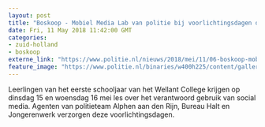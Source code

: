 ```yaml
---
layout: post
title: "Boskoop - Mobiel Media Lab van politie bij voorlichtingsdagen op het Wellant College"
date: Fri, 11 May 2018 11:42:00 GMT
categories: 
- zuid-holland 
- boskoop 
externe_link: "https://www.politie.nl/nieuws/2018/mei/11/06-boskoop-mobiel-media-lab-van-politie-bij-voorlichtingsdagen-op-het-wellant-college.html"
feature_image: "https://www.politie.nl/binaries/w400h225/content/gallery/politie/stock-afbeeldingen/algemeen/mobile-media-lab-nieuw.jpg"
---
```


Leerlingen van het eerste schooljaar van het Wellant College krijgen op dinsdag 15 en woensdag 16 mei les over het verantwoord gebruik van social media. Agenten van politieteam Alphen aan den Rijn, Bureau Halt en Jongerenwerk verzorgen deze voorlichtingsdagen.

